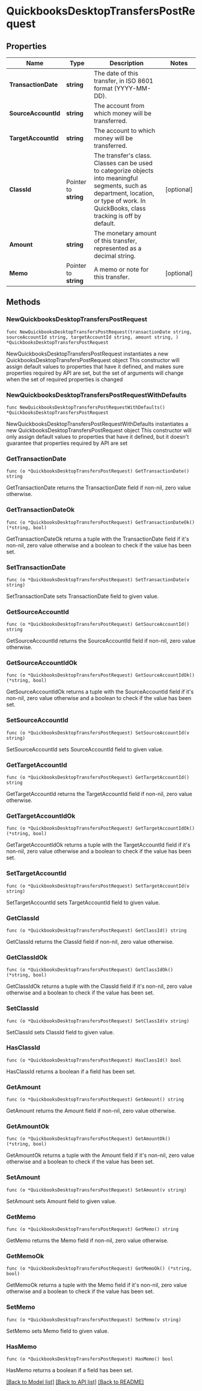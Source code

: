# QuickbooksDesktopTransfersPostRequest

## Properties

Name | Type | Description | Notes
------------ | ------------- | ------------- | -------------
**TransactionDate** | **string** | The date of this transfer, in ISO 8601 format (YYYY-MM-DD). | 
**SourceAccountId** | **string** | The account from which money will be transferred. | 
**TargetAccountId** | **string** | The account to which money will be transferred. | 
**ClassId** | Pointer to **string** | The transfer&#39;s class. Classes can be used to categorize objects into meaningful segments, such as department, location, or type of work. In QuickBooks, class tracking is off by default. | [optional] 
**Amount** | **string** | The monetary amount of this transfer, represented as a decimal string. | 
**Memo** | Pointer to **string** | A memo or note for this transfer. | [optional] 

## Methods

### NewQuickbooksDesktopTransfersPostRequest

`func NewQuickbooksDesktopTransfersPostRequest(transactionDate string, sourceAccountId string, targetAccountId string, amount string, ) *QuickbooksDesktopTransfersPostRequest`

NewQuickbooksDesktopTransfersPostRequest instantiates a new QuickbooksDesktopTransfersPostRequest object
This constructor will assign default values to properties that have it defined,
and makes sure properties required by API are set, but the set of arguments
will change when the set of required properties is changed

### NewQuickbooksDesktopTransfersPostRequestWithDefaults

`func NewQuickbooksDesktopTransfersPostRequestWithDefaults() *QuickbooksDesktopTransfersPostRequest`

NewQuickbooksDesktopTransfersPostRequestWithDefaults instantiates a new QuickbooksDesktopTransfersPostRequest object
This constructor will only assign default values to properties that have it defined,
but it doesn't guarantee that properties required by API are set

### GetTransactionDate

`func (o *QuickbooksDesktopTransfersPostRequest) GetTransactionDate() string`

GetTransactionDate returns the TransactionDate field if non-nil, zero value otherwise.

### GetTransactionDateOk

`func (o *QuickbooksDesktopTransfersPostRequest) GetTransactionDateOk() (*string, bool)`

GetTransactionDateOk returns a tuple with the TransactionDate field if it's non-nil, zero value otherwise
and a boolean to check if the value has been set.

### SetTransactionDate

`func (o *QuickbooksDesktopTransfersPostRequest) SetTransactionDate(v string)`

SetTransactionDate sets TransactionDate field to given value.


### GetSourceAccountId

`func (o *QuickbooksDesktopTransfersPostRequest) GetSourceAccountId() string`

GetSourceAccountId returns the SourceAccountId field if non-nil, zero value otherwise.

### GetSourceAccountIdOk

`func (o *QuickbooksDesktopTransfersPostRequest) GetSourceAccountIdOk() (*string, bool)`

GetSourceAccountIdOk returns a tuple with the SourceAccountId field if it's non-nil, zero value otherwise
and a boolean to check if the value has been set.

### SetSourceAccountId

`func (o *QuickbooksDesktopTransfersPostRequest) SetSourceAccountId(v string)`

SetSourceAccountId sets SourceAccountId field to given value.


### GetTargetAccountId

`func (o *QuickbooksDesktopTransfersPostRequest) GetTargetAccountId() string`

GetTargetAccountId returns the TargetAccountId field if non-nil, zero value otherwise.

### GetTargetAccountIdOk

`func (o *QuickbooksDesktopTransfersPostRequest) GetTargetAccountIdOk() (*string, bool)`

GetTargetAccountIdOk returns a tuple with the TargetAccountId field if it's non-nil, zero value otherwise
and a boolean to check if the value has been set.

### SetTargetAccountId

`func (o *QuickbooksDesktopTransfersPostRequest) SetTargetAccountId(v string)`

SetTargetAccountId sets TargetAccountId field to given value.


### GetClassId

`func (o *QuickbooksDesktopTransfersPostRequest) GetClassId() string`

GetClassId returns the ClassId field if non-nil, zero value otherwise.

### GetClassIdOk

`func (o *QuickbooksDesktopTransfersPostRequest) GetClassIdOk() (*string, bool)`

GetClassIdOk returns a tuple with the ClassId field if it's non-nil, zero value otherwise
and a boolean to check if the value has been set.

### SetClassId

`func (o *QuickbooksDesktopTransfersPostRequest) SetClassId(v string)`

SetClassId sets ClassId field to given value.

### HasClassId

`func (o *QuickbooksDesktopTransfersPostRequest) HasClassId() bool`

HasClassId returns a boolean if a field has been set.

### GetAmount

`func (o *QuickbooksDesktopTransfersPostRequest) GetAmount() string`

GetAmount returns the Amount field if non-nil, zero value otherwise.

### GetAmountOk

`func (o *QuickbooksDesktopTransfersPostRequest) GetAmountOk() (*string, bool)`

GetAmountOk returns a tuple with the Amount field if it's non-nil, zero value otherwise
and a boolean to check if the value has been set.

### SetAmount

`func (o *QuickbooksDesktopTransfersPostRequest) SetAmount(v string)`

SetAmount sets Amount field to given value.


### GetMemo

`func (o *QuickbooksDesktopTransfersPostRequest) GetMemo() string`

GetMemo returns the Memo field if non-nil, zero value otherwise.

### GetMemoOk

`func (o *QuickbooksDesktopTransfersPostRequest) GetMemoOk() (*string, bool)`

GetMemoOk returns a tuple with the Memo field if it's non-nil, zero value otherwise
and a boolean to check if the value has been set.

### SetMemo

`func (o *QuickbooksDesktopTransfersPostRequest) SetMemo(v string)`

SetMemo sets Memo field to given value.

### HasMemo

`func (o *QuickbooksDesktopTransfersPostRequest) HasMemo() bool`

HasMemo returns a boolean if a field has been set.


[[Back to Model list]](../README.md#documentation-for-models) [[Back to API list]](../README.md#documentation-for-api-endpoints) [[Back to README]](../README.md)


